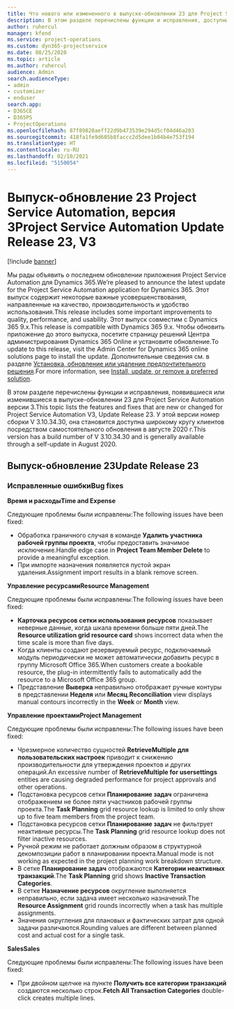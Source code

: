 ```yaml
---
title: Что нового или измененного в выпуске-обновлении 23 для Project Service Automation версии 3
description: В этом разделе перечислены функции и исправления, доступные в выпуске-обновлении 23 для Project Service Automation версии 3.
author: ruhercul
manager: kfend
ms.service: project-operations
ms.custom: dyn365-projectservice
ms.date: 08/25/2020
ms.topic: article
ms.author: ruhercul
audience: Admin
search.audienceType:
- admin
- customizer
- enduser
search.app:
- D365CE
- D365PS
- ProjectOperations
ms.openlocfilehash: 87f89828aeff22d9b473539e294d5cf04d46a203
ms.sourcegitcommit: 418fa1fe9d605b8faccc2d5dee1b04b4e753f194
ms.translationtype: HT
ms.contentlocale: ru-RU
ms.lasthandoff: 02/10/2021
ms.locfileid: "5150054"
---
```

# <a name="project-service-automation-update-release-23-v3"></a><span data-ttu-id="b966b-103">Выпуск-обновление 23 Project Service Automation, версия 3</span><span class="sxs-lookup"><span data-stu-id="b966b-103">Project Service Automation Update Release 23, V3</span></span>

[!include [banner](../includes/psa-now-project-operations.md)]

<span data-ttu-id="b966b-104">Мы рады объявить о последнем обновлении приложения Project Service Automation для Dynamics 365.</span><span class="sxs-lookup"><span data-stu-id="b966b-104">We’re pleased to announce the latest update for the Project Service Automation application for Dynamics 365.</span></span> <span data-ttu-id="b966b-105">Этот выпуск содержит некоторые важные усовершенствования, направленные на качество, производительность и удобство использования.</span><span class="sxs-lookup"><span data-stu-id="b966b-105">This release includes some important improvements to quality, performance, and usability.</span></span> <span data-ttu-id="b966b-106">Этот выпуск совместим с Dynamics 365 9.x.</span><span class="sxs-lookup"><span data-stu-id="b966b-106">This release is compatible with Dynamics 365 9.x.</span></span> <span data-ttu-id="b966b-107">Чтобы обновить приложение до этого выпуска, посетите страницу решений Центра администрирования Dynamics 365 Online и установите обновление.</span><span class="sxs-lookup"><span data-stu-id="b966b-107">To update to this release, visit the Admin Center for Dynamics 365 online solutions page to install the update.</span></span> <span data-ttu-id="b966b-108">Дополнительные сведения см. в разделе [Установка, обновление или удаление предпочтительного решения](https://docs.microsoft.com/power-platform/admin/install-remove-preferred-solution).</span><span class="sxs-lookup"><span data-stu-id="b966b-108">For more information, see [Install, update, or remove a preferred solution](https://docs.microsoft.com/power-platform/admin/install-remove-preferred-solution).</span></span>

<span data-ttu-id="b966b-109">В этом разделе перечислены функции и исправления, появившиеся или изменившиеся в выпуске-обновлении 23 для Project Service Automation версии 3.</span><span class="sxs-lookup"><span data-stu-id="b966b-109">This topic lists the features and fixes that are new or changed for Project Service Automation V3, Update Release 23.</span></span> <span data-ttu-id="b966b-110">У этой версии номер сборки V 3.10.34.30, она становится доступна широкому кругу клиентов посредством самостоятельного обновления в августе 2020 г.</span><span class="sxs-lookup"><span data-stu-id="b966b-110">This version has a build number of V 3.10.34.30 and is generally available through a self-update in August 2020.</span></span>

## <a name="update-release-23"></a><span data-ttu-id="b966b-111">Выпуск-обновление 23</span><span class="sxs-lookup"><span data-stu-id="b966b-111">Update Release 23</span></span>

### <a name="bug-fixes"></a><span data-ttu-id="b966b-112">Исправленные ошибки</span><span class="sxs-lookup"><span data-stu-id="b966b-112">Bug fixes</span></span>

<span data-ttu-id="b966b-113">**Время и расходы**</span><span class="sxs-lookup"><span data-stu-id="b966b-113">**Time and Expense**</span></span>

<span data-ttu-id="b966b-114">Следующие проблемы были исправлены:</span><span class="sxs-lookup"><span data-stu-id="b966b-114">The following issues have been fixed:</span></span>
- <span data-ttu-id="b966b-115">Обработка граничного случая в команде **Удалить участника рабочей группы проекта**, чтобы предоставить значимое исключение.</span><span class="sxs-lookup"><span data-stu-id="b966b-115">Handle edge case in **Project Team Member Delete** to provide a meaningful exception.</span></span>
- <span data-ttu-id="b966b-116">При импорте назначения появляется пустой экран удаления.</span><span class="sxs-lookup"><span data-stu-id="b966b-116">Assignment import results in a blank remove screen.</span></span>

<span data-ttu-id="b966b-117">**Управление ресурсами**</span><span class="sxs-lookup"><span data-stu-id="b966b-117">**Resource Management**</span></span>

<span data-ttu-id="b966b-118">Следующие проблемы были исправлены:</span><span class="sxs-lookup"><span data-stu-id="b966b-118">The following issues have been fixed:</span></span>

- <span data-ttu-id="b966b-119">**Карточка ресурсов сетки использования ресурсов** показывает неверные данные, когда шкала времени больше пяти дней.</span><span class="sxs-lookup"><span data-stu-id="b966b-119">The **Resource utilization grid resource card** shows incorrect data when the time scale is more than five days.</span></span>
- <span data-ttu-id="b966b-120">Когда клиенты создают резервируемый ресурс, подключаемый модуль периодически не может автоматически добавить ресурс в группу Microsoft Office 365.</span><span class="sxs-lookup"><span data-stu-id="b966b-120">When customers create a bookable resource, the plug-in intermittently fails to automatically add the resource to a Microsoft Office 365 group.</span></span>
- <span data-ttu-id="b966b-121">Представление **Выверка** неправильно отображает ручные контуры в представлении **Неделя** или **Месяц**.</span><span class="sxs-lookup"><span data-stu-id="b966b-121">**Reconciliation** view displays manual contours incorrectly in the **Week** or **Month** view.</span></span>

<span data-ttu-id="b966b-122">**Управление проектами**</span><span class="sxs-lookup"><span data-stu-id="b966b-122">**Project Management**</span></span>

<span data-ttu-id="b966b-123">Следующие проблемы были исправлены:</span><span class="sxs-lookup"><span data-stu-id="b966b-123">The following issues have been fixed:</span></span>

- <span data-ttu-id="b966b-124">Чрезмерное количество сущностей **RetrieveMultiple для пользовательских настроек** приводит к снижению производительности для утверждения проектов и других операций.</span><span class="sxs-lookup"><span data-stu-id="b966b-124">An excessive number of **RetrieveMultiple for usersettings** entities are causing degraded performance for project approvals and other operations.</span></span>
- <span data-ttu-id="b966b-125">Подстановка ресурсов сетки **Планирование задач** ограничена отображением не более пяти участников рабочей группы проекта.</span><span class="sxs-lookup"><span data-stu-id="b966b-125">The **Task Planning** grid resource lookup is limited to only show up to five team members from the project team.</span></span> 
- <span data-ttu-id="b966b-126">Подстановка ресурсов сетки **Планирование задач** не фильтрует неактивные ресурсы.</span><span class="sxs-lookup"><span data-stu-id="b966b-126">The **Task Planning** grid resource lookup does not filter inactive resources.</span></span>
- <span data-ttu-id="b966b-127">Ручной режим не работает должным образом в структурной декомпозиции работ в планировании проекта.</span><span class="sxs-lookup"><span data-stu-id="b966b-127">Manual mode is not working as expected in the project planning work breakdown structure.</span></span>
- <span data-ttu-id="b966b-128">В сетке **Планирование задач** отображаются **Категории неактивных транзакций**.</span><span class="sxs-lookup"><span data-stu-id="b966b-128">The **Task Planning** grid shows **Inactive Transaction Categories**.</span></span>
- <span data-ttu-id="b966b-129">В сетке **Назначение ресурсов** округление выполняется неправильно, если задача имеет несколько назначений.</span><span class="sxs-lookup"><span data-stu-id="b966b-129">The **Resource Assignment** grid rounds incorrectly when a task has multiple assignments.</span></span>
- <span data-ttu-id="b966b-130">Значения округления для плановых и фактических затрат для одной задачи различаются.</span><span class="sxs-lookup"><span data-stu-id="b966b-130">Rounding values are different between planned cost and actual cost for a single task.</span></span>

<span data-ttu-id="b966b-131">**Sales**</span><span class="sxs-lookup"><span data-stu-id="b966b-131">**Sales**</span></span>

<span data-ttu-id="b966b-132">Следующие проблемы были исправлены:</span><span class="sxs-lookup"><span data-stu-id="b966b-132">The following issues have been fixed:</span></span>

- <span data-ttu-id="b966b-133">При двойном щелчке на пункте **Получить все категории транзакций** создаются несколько строк.</span><span class="sxs-lookup"><span data-stu-id="b966b-133">**Fetch All Transaction Categories** double-click creates multiple lines.</span></span>
